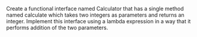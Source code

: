 Create a functional interface named Calculator that has a single method named calculate which 
takes two integers as parameters and returns an integer. Implement this interface using a lambda expression 
in a way that it performs addition of the two parameters.
